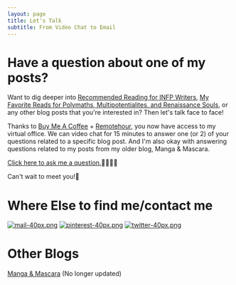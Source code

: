 ```yaml
---
layout: page
title: Let's Talk
subtitle: From Video Chat to Email
---
```

# Have a question about one of my posts?

Want to dig deeper into [Recommended Reading for INFP Writers](https://arcadiapage.com/2019/10/recommended-reading-for-infp-writers.html), [My Favorite Reads for Polymaths, Multipotentialites, and Renaissance Souls](https://arcadiapage.com/2018/04/my-favorite-reads-for-polymaths.html), or any other blog posts that you're interested in? Then let's talk face to face! 

Thanks to [Buy Me A Coffee](https://www.buymeacoffee.com/) + [Remotehour](https://remotehour.com/), you now have access to my virtual office. We can video chat for 15 minutes to answer one (or 2) of your questions related to a specific blog post. And I'm also okay with answering questions related to my posts from my older blog, Manga & Mascara. 

[Click here to ask me a question.](https://www.buymeacoffee.com/arcadiapage/e/1001)🙋‍♀️🙋‍♂️

Can't wait to meet you!🙂

# Where Else to find me/contact me

[![mail-40px.png](https://i.postimg.cc/yxz84Qmx/mail-40px.png)](mailto:arcadiapage@gmail.com) [![pinterest-40px.png](https://i.postimg.cc/gJh27F61/pinterest-40px.png)](https://www.pinterest.com/arcadiapage/) [![twitter-40px.png](https://i.postimg.cc/R0y0GVqc/twitter-40px.png)](https://twitter.com/arcadiapage) 


# Other Blogs

[Manga & Mascara](https://manga-arcadia.blogspot.com/) (No longer updated)

